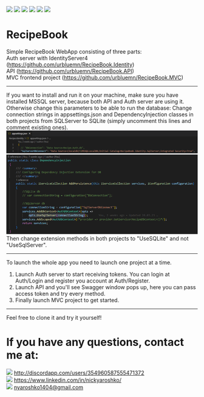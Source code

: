 ![](https://badgen.net/badge/.Net/6.0/purple)
![](https://badgen.net/badge/EntityFramework/6.0.14/purple)
![](https://badgen.net/badge/MediatR/11.1.0/green)
![](https://badgen.net/badge/FluentValidation/11.5.1/green)
![](https://badgen.net/badge/IdentityServer4/4.1.2/green)
![](https://badgen.net/badge/AutoMapper/12.0.1/green)  

# RecipeBook
 
Simple RecipeBook WebApp consisting of three parts:  
Auth server with IdentityServer4 (https://github.com/urbluemn/RecipeBook.Identity)  
API (https://github.com/urbluemn/RecipeBook.API)  
MVC frontend project (https://github.com/urbluemn/RecipeBook.MVC)

---
If you want to install and run it on your machine, make sure you have installed MSSQL server, because both API and Auth server are using it.  
Otherwise change this parameters to be able to run the database:
Change connection strings in appsettings.json and DependencyInjection classes in both projects from SQLServer to SQLite (simply uncomment this lines and comment existing ones).  
![appsettings](https://github.com/urbluemn/RecipeBook/blob/main/docs/appsetings.png)  
![DependencyInjection](https://github.com/urbluemn/RecipeBook/blob/main/docs/DependencyInjection.png)  
Then change extension methods in both projects to "UseSQLite" and not "UseSqlServer".


---
To launch the whole app you need to launch one project at a time.  
1) Launch Auth server to start receiving tokens. You can login at Auth/Login and register you account at Auth/Register.
2) Launch API and you'll see Swagger window pops up, here you can pass access token and try every method.
3) Finally launch MVC project to get started.

---
Feel free to clone it and try it yourself!

# If you have any questions, contact me at:
![](https://badgen.net/badge/Discord/gregory/purple?icon=discord) http://discordapp.com/users/354960587555471372  
![](https://badgen.net/badge/LinkedIn/nickyaroshko/blue) https://www.linkedin.com/in/nickyaroshko/  
![](https://badgen.net/badge/Gmail/nickyaroshko/red) nyaroshko1404@gmail.com
